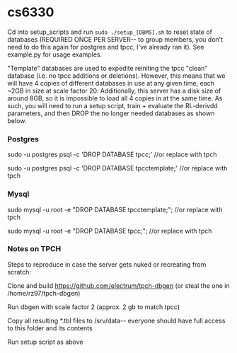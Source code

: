 # cs6330

Cd into setup_scripts and run `sudo ./setup_[DBMS].sh` to reset state of databases (REQUIRED ONCE PER SERVER-- to group members, you don't need to do this again for postgres and tpcc, I've already ran it). See example.py for usage examples.

"Template" databases are used to expedite reiniting the tpcc "clean" database (i.e. no tpcc additions or deletions). However, this means that we will have 4 copies of different databases in use at any given time, each ~2GB in size at scale factor 20. Additionally, this server has a disk size of around 8GB, so it is impossible to load all 4 copies in at the same time. As such, you will need to run a setup script, train + evaluate the RL-derivdd parameters, and then DROP the no longer needed databases as shown below.


### Postgres

sudo -u postgres psql -c 'DROP DATABASE tpcc;' //or replace with tpch

sudo -u postgres psql -c 'DROP DATABASE tpcctemplate;' //or replace with tpch

### Mysql

sudo mysql -u root -e "DROP DATABASE tpcctemplate;"; //or replace with tpch

sudo mysql -u root -e "DROP DATABASE tpcc;"; //or replace with tpch

### Notes on TPCH

Steps to reproduce in case the server gets nuked or recreating from scratch:

Clone and build https://github.com/electrum/tpch-dbgen (or steal the one in /home/rz97/tpch-dbgen)

Run dbgen with scale factor 2 (approx. 2 gb to match tpcc)

Copy all resulting *.tbl files to /srv/data-- everyone should have full access to this folder and its contents

Run setup script as above
